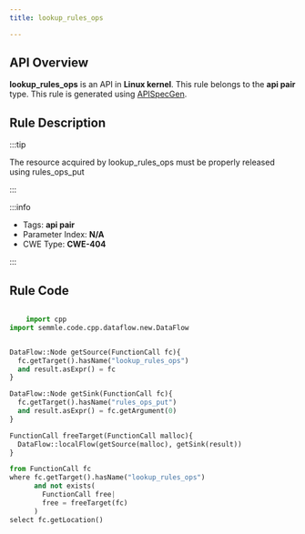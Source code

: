 ```yaml
---
title: lookup_rules_ops

---
```



## API Overview
**lookup_rules_ops** is an API in **Linux kernel**. This rule belongs to the **api pair** type. This rule is generated using [APISpecGen](../../tools/APISpecGen).
## Rule Description

:::tip

The resource acquired by lookup_rules_ops must be properly released using rules_ops_put

:::

:::info

- Tags: **api pair**
- Parameter Index: **N/A**
- CWE Type: **CWE-404**

:::

## Rule Code
```python

    import cpp
import semmle.code.cpp.dataflow.new.DataFlow


DataFlow::Node getSource(FunctionCall fc){
  fc.getTarget().hasName("lookup_rules_ops")
  and result.asExpr() = fc
}

DataFlow::Node getSink(FunctionCall fc){
  fc.getTarget().hasName("rules_ops_put")
  and result.asExpr() = fc.getArgument(0)
}

FunctionCall freeTarget(FunctionCall malloc){
  DataFlow::localFlow(getSource(malloc), getSink(result))
}

from FunctionCall fc
where fc.getTarget().hasName("lookup_rules_ops")
      and not exists(
        FunctionCall free| 
        free = freeTarget(fc)
      )
select fc.getLocation()

    
```